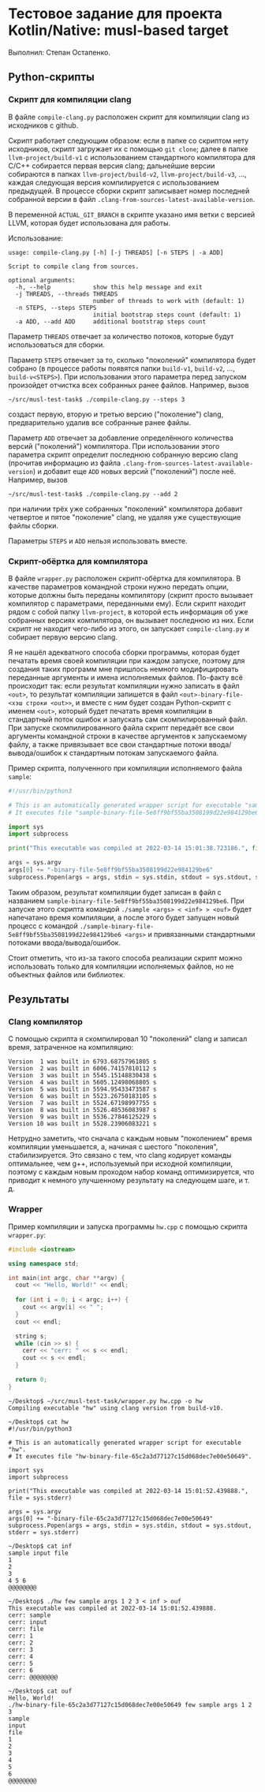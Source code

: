 # Тестовое задание для проекта Kotlin/Native: musl-based target

Выполнил: Степан Остапенко.

## Python-скрипты

### Скрипт для компиляции clang

В файле `compile-clang.py` расположен скрипт для компиляции clang из исходников с github.

Скрипт работает следующим образом: если в папке со скриптом нету исходников, скрипт загружает их с помощью `git clone`; далее в папке `llvm-project/build-v1` с использованием стандартного компилятора для C/C++ собирается первая версия clang; дальнейшие версии собираются в папках `llvm-project/build-v2`, `llvm-project/build-v3`, ..., каждая следующая версия компилируется с использованием предыдущей. В процессе сборки скрипт записывает номер последней собранной версии в файл `.clang-from-sources-latest-available-version`.

В переменной `ACTUAL_GIT_BRANCH` в скрипте указано имя ветки с версией LLVM, которая будет использована для работы.

Использование:
```
usage: compile-clang.py [-h] [-j THREADS] [-n STEPS | -a ADD]

Script to compile clang from sources.

optional arguments:
  -h, --help            show this help message and exit
  -j THREADS, --threads THREADS
                        number of threads to work with (default: 1)
  -n STEPS, --steps STEPS
                        initial bootstrap steps count (default: 1)
  -a ADD, --add ADD     additional bootstrap steps count
```

Параметр `THREADS` отвечает за количество потоков, которые будут использоваться для сборки.

Параметр `STEPS` отвечает за то, сколько "поколений" компилятора будет собрано (в процессе работы появятся папки `build-v1`, `build-v2`, ..., `build-v<STEPS>`). При использовании этого параметра перед запуском произойдет отчистка всех собранных ранее файлов. Например, вызов
```console
~/src/musl-test-task$ ./compile-clang.py --steps 3
```
создаст первую, вторую и третью версию ("поколение") clang, предварительно удалив все собранные ранее файлы.

Параметр `ADD` отвечает за добавление определённого количества версий ("поколений") компилятора. При использовании этого параметра скрипт определит последнюю собранную версию clang (прочитав информацию из файла `.clang-from-sources-latest-available-version`) и добавит еще `ADD` новых версий ("поколений") после неё. Например, вызов
```console
~/src/musl-test-task$ ./compile-clang.py --add 2
```
при наличии трёх уже собранных "поколений" компилятора добавит четвертое и пятое "поколение" clang, не удаляя уже существующие файлы сборки.

Параметры `STEPS` и `ADD` нельзя использовать вместе.

### Скрипт-обёртка для компилятора

В файле `wrapper.py` расположен скрипт-обёртка для компилятора. В качестве параметров командной строки нужно передать опции, которые должны быть переданы компилятору (скрипт просто вызывает компилятор с параметрами, переданными ему). Если скрипт находит рядом с собой папку `llvm-project`, в которой есть информация об уже собранных версиях компилятора, он вызывает последнюю из них. Если скрипт не находит чего-либо из этого, он запускает `compile-clang.py` и собирает первую версию clang.

Я не нашёл адекватного способа сборки программы, которая будет печатать время своей компиляции при каждом запуске, поэтому для создания таких программ мне пришлось немного модифицировать переданные аргументы и имена исполняемых файлов. По-факту всё происходит так: если результат компиляции нужно записать в файл `<out>`, то результат компиляции запишется в файл `<out>-binary-file-<хэш строки <out>>`, и вместе с ним будет создан Python-скрипт с именем `<out>`, который будет печатать время компиляции в стандартный поток ошибок и запускать сам скомпилированный файл. При запуске скомпилированного файла скрипт передаёт все свои аргументы командной строки в качестве аргументов к запускаемому файлу, а также привязывает все свои стандартные потоки ввода/вывода/ошибок к стандартным потокам запускаемого файла.

Пример скрипта, полученного при компиляции исполняемого файла `sample`:
```python
#!/usr/bin/python3

# This is an automatically generated wrapper script for executable "sample".
# It executes file "sample-binary-file-5e8ff9bf55ba3508199d22e984129be6".

import sys
import subprocess

print("This executable was compiled at 2022-03-14 15:01:38.723186.", file = sys.stderr)

args = sys.argv
args[0] += "-binary-file-5e8ff9bf55ba3508199d22e984129be6"
subprocess.Popen(args = args, stdin = sys.stdin, stdout = sys.stdout, stderr = sys.stderr)
```
Таким образом, результат компиляции будет записан в файл с названием `sample-binary-file-5e8ff9bf55ba3508199d22e984129be6`. При запуске этого скрипта командой `./sample <args> < <inf> > <ouf>` будет напечатано время компиляции, а после этого будет запущен новый процесс с командой `./sample-binary-file-5e8ff9bf55ba3508199d22e984129be6 <args>` и привязанными стандартными потоками ввода/вывода/ошибок.

Стоит отметить, что из-за такого способа реализации скрипт можно использовать только для компиляции исполняемых файлов, но не объектных файлов или библиотек.

## Результаты

### Clang компилятор

С помощью скрипта я скомпилировал 10 "поколений" clang и записал время, затраченное на компиляцию:
```
Version  1 was built in 6793.68757961805 s
Version  2 was built in 6006.74157810112 s
Version  3 was built in 5545.15148830438 s
Version  4 was built in 5605.12498068805 s
Version  5 was built in 5594.95433473587 s
Version  6 was built in 5523.26750183105 s
Version  7 was built in 5524.67198997755 s
Version  8 was built in 5526.48536083987 s
Version  9 was built in 5536.27846125229 s
Version 10 was built in 5528.23906083221 s
```

Нетрудно заметить, что сначала с каждым новым "поколением" время компиляции уменьшается, а, начиная с шестого "поколения", стабилизируется. Это связано с тем, что clang кодирует команды оптимальнее, чем g++, используемый при исходной компиляции, поэтому с каждым новым проходом набор команд оптимизируется, что приводит к немного улучшенному результату на следующем шаге, и т. д.

### Wrapper

Пример компиляции и запуска программы `hw.cpp` с помощью скрипта `wrapper.py`:
```c++
#include <iostream>

using namespace std;

int main(int argc, char **argv) {
  cout << "Hello, World!" << endl;
  
  for (int i = 0; i < argc; i++) {
    cout << argv[i] << " ";
  }
  cout << endl;

  string s;
  while (cin >> s) {
    cerr << "cerr: " << s << endl;
    cout << s << endl;
  }

  return 0;
}
```
```console
~/Desktop$ ~/src/musl-test-task/wrapper.py hw.cpp -o hw
Compiling executable "hw" using clang version from build-v10.

~/Desktop$ cat hw
#!/usr/bin/python3

# This is an automatically generated wrapper script for executable "hw".
# It executes file "hw-binary-file-65c2a3d77127c15d068dec7e00e50649".

import sys
import subprocess

print("This executable was compiled at 2022-03-14 15:01:52.439888.", file = sys.stderr)

args = sys.argv
args[0] += "-binary-file-65c2a3d77127c15d068dec7e00e50649"
subprocess.Popen(args = args, stdin = sys.stdin, stdout = sys.stdout, stderr = sys.stderr)

~/Desktop$ cat inf
sample input file
1
2
3
4 5 6
@@@@@@@@

~/Desktop$ ./hw few sample args 1 2 3 < inf > ouf
This executable was compiled at 2022-03-14 15:01:52.439888.
cerr: sample
cerr: input
cerr: file
cerr: 1
cerr: 2
cerr: 3
cerr: 4
cerr: 5
cerr: 6
cerr: @@@@@@@@

~/Desktop$ cat ouf
Hello, World!
./hw-binary-file-65c2a3d77127c15d068dec7e00e50649 few sample args 1 2 3 
sample
input
file
1
2
3
4
5
6
@@@@@@@@
```
